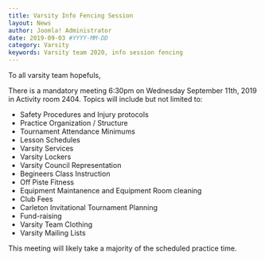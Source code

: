```yaml
---
title: Varsity Info Fencing Session
layout: News
author: Joomla! Administrator
date: 2019-09-03 #YYYY-MM-DD
category: Varsity
keywords: Varsity team 2020, info session fencing
---
```


To all varsity team hopefuls,

There is a mandatory meeting 6:30pm on Wednesday September 11th, 2019 in Activity room 2404. Topics will include but not limited to:

* Safety Procedures and Injury protocols
* Practice Organization / Structure
* Tournament Attendance Minimums
* Lesson Schedules
* Varsity Services
* Varsity Lockers
* Varsity Council Representation
* Begineers Class Instruction
* Off Piste Fitness 
* Equipment Maintanence and Equipment Room cleaning
* Club Fees  
* Carleton Invitational Tournament Planning
* Fund-raising
* Varsity Team Clothing
* Varsity Mailing Lists

This meeting will likely take a majority of the scheduled practice time.  
